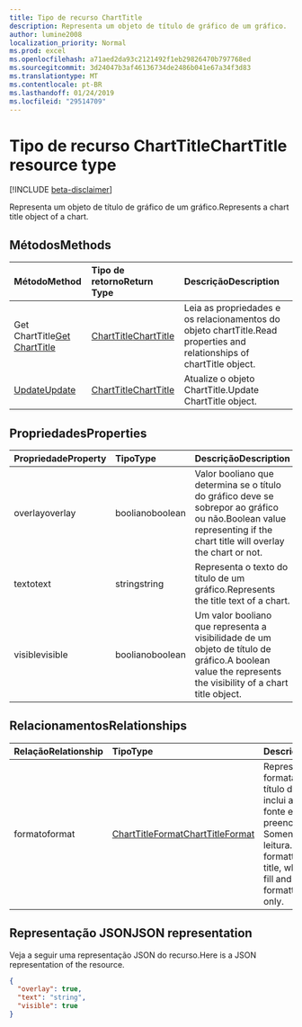 ```yaml
---
title: Tipo de recurso ChartTitle
description: Representa um objeto de título de gráfico de um gráfico.
author: lumine2008
localization_priority: Normal
ms.prod: excel
ms.openlocfilehash: a71aed2da93c2121492f1eb29826470b797768ed
ms.sourcegitcommit: 3d24047b3af46136734de2486b041e67a34f3d83
ms.translationtype: MT
ms.contentlocale: pt-BR
ms.lasthandoff: 01/24/2019
ms.locfileid: "29514709"
---
```

# <a name="charttitle-resource-type"></a><span data-ttu-id="e9eda-103">Tipo de recurso ChartTitle</span><span class="sxs-lookup"><span data-stu-id="e9eda-103">ChartTitle resource type</span></span>

[!INCLUDE [beta-disclaimer](../../includes/beta-disclaimer.md)]

<span data-ttu-id="e9eda-104">Representa um objeto de título de gráfico de um gráfico.</span><span class="sxs-lookup"><span data-stu-id="e9eda-104">Represents a chart title object of a chart.</span></span>


## <a name="methods"></a><span data-ttu-id="e9eda-105">Métodos</span><span class="sxs-lookup"><span data-stu-id="e9eda-105">Methods</span></span>

| <span data-ttu-id="e9eda-106">Método</span><span class="sxs-lookup"><span data-stu-id="e9eda-106">Method</span></span>           | <span data-ttu-id="e9eda-107">Tipo de retorno</span><span class="sxs-lookup"><span data-stu-id="e9eda-107">Return Type</span></span>    |<span data-ttu-id="e9eda-108">Descrição</span><span class="sxs-lookup"><span data-stu-id="e9eda-108">Description</span></span>|
|:---------------|:--------|:----------|
|<span data-ttu-id="e9eda-109">Get ChartTitle</span><span class="sxs-lookup"><span data-stu-id="e9eda-109">[Get ChartTitle](../api/charttitle-get.md)</span></span> | [<span data-ttu-id="e9eda-110">ChartTitle</span><span class="sxs-lookup"><span data-stu-id="e9eda-110">ChartTitle</span></span>](charttitle.md) |<span data-ttu-id="e9eda-111">Leia as propriedades e os relacionamentos do objeto chartTitle.</span><span class="sxs-lookup"><span data-stu-id="e9eda-111">Read properties and relationships of chartTitle object.</span></span>|
|[<span data-ttu-id="e9eda-112">Update</span><span class="sxs-lookup"><span data-stu-id="e9eda-112">Update</span></span>](../api/charttitle-update.md) | [<span data-ttu-id="e9eda-113">ChartTitle</span><span class="sxs-lookup"><span data-stu-id="e9eda-113">ChartTitle</span></span>](charttitle.md)    |<span data-ttu-id="e9eda-114">Atualize o objeto ChartTitle.</span><span class="sxs-lookup"><span data-stu-id="e9eda-114">Update ChartTitle object.</span></span> |

## <a name="properties"></a><span data-ttu-id="e9eda-115">Propriedades</span><span class="sxs-lookup"><span data-stu-id="e9eda-115">Properties</span></span>
| <span data-ttu-id="e9eda-116">Propriedade</span><span class="sxs-lookup"><span data-stu-id="e9eda-116">Property</span></span>     | <span data-ttu-id="e9eda-117">Tipo</span><span class="sxs-lookup"><span data-stu-id="e9eda-117">Type</span></span>   |<span data-ttu-id="e9eda-118">Descrição</span><span class="sxs-lookup"><span data-stu-id="e9eda-118">Description</span></span>|
|:---------------|:--------|:----------|
|<span data-ttu-id="e9eda-119">overlay</span><span class="sxs-lookup"><span data-stu-id="e9eda-119">overlay</span></span>|<span data-ttu-id="e9eda-120">booliano</span><span class="sxs-lookup"><span data-stu-id="e9eda-120">boolean</span></span>|<span data-ttu-id="e9eda-121">Valor booliano que determina se o título do gráfico deve se sobrepor ao gráfico ou não.</span><span class="sxs-lookup"><span data-stu-id="e9eda-121">Boolean value representing if the chart title will overlay the chart or not.</span></span>|
|<span data-ttu-id="e9eda-122">texto</span><span class="sxs-lookup"><span data-stu-id="e9eda-122">text</span></span>|<span data-ttu-id="e9eda-123">string</span><span class="sxs-lookup"><span data-stu-id="e9eda-123">string</span></span>|<span data-ttu-id="e9eda-124">Representa o texto do título de um gráfico.</span><span class="sxs-lookup"><span data-stu-id="e9eda-124">Represents the title text of a chart.</span></span>|
|<span data-ttu-id="e9eda-125">visible</span><span class="sxs-lookup"><span data-stu-id="e9eda-125">visible</span></span>|<span data-ttu-id="e9eda-126">booliano</span><span class="sxs-lookup"><span data-stu-id="e9eda-126">boolean</span></span>|<span data-ttu-id="e9eda-127">Um valor booliano que representa a visibilidade de um objeto de título de gráfico.</span><span class="sxs-lookup"><span data-stu-id="e9eda-127">A boolean value the represents the visibility of a chart title object.</span></span>|

## <a name="relationships"></a><span data-ttu-id="e9eda-128">Relacionamentos</span><span class="sxs-lookup"><span data-stu-id="e9eda-128">Relationships</span></span>
| <span data-ttu-id="e9eda-129">Relação</span><span class="sxs-lookup"><span data-stu-id="e9eda-129">Relationship</span></span> | <span data-ttu-id="e9eda-130">Tipo</span><span class="sxs-lookup"><span data-stu-id="e9eda-130">Type</span></span>   |<span data-ttu-id="e9eda-131">Descrição</span><span class="sxs-lookup"><span data-stu-id="e9eda-131">Description</span></span>|
|:---------------|:--------|:----------|
|<span data-ttu-id="e9eda-132">formato</span><span class="sxs-lookup"><span data-stu-id="e9eda-132">format</span></span>|[<span data-ttu-id="e9eda-133">ChartTitleFormat</span><span class="sxs-lookup"><span data-stu-id="e9eda-133">ChartTitleFormat</span></span>](charttitleformat.md)|<span data-ttu-id="e9eda-p101">Representa a formatação de um título do gráfico, que inclui a formatação de fonte e de preenchimento. Somente leitura.</span><span class="sxs-lookup"><span data-stu-id="e9eda-p101">Represents the formatting of a chart title, which includes fill and font formatting. Read-only.</span></span>|

## <a name="json-representation"></a><span data-ttu-id="e9eda-136">Representação JSON</span><span class="sxs-lookup"><span data-stu-id="e9eda-136">JSON representation</span></span>

<span data-ttu-id="e9eda-137">Veja a seguir uma representação JSON do recurso.</span><span class="sxs-lookup"><span data-stu-id="e9eda-137">Here is a JSON representation of the resource.</span></span>

<!-- {
  "blockType": "resource",
  "optionalProperties": [

  ],
  "@odata.type": "microsoft.graph.chartTitle"
}-->

```json
{
  "overlay": true,
  "text": "string",
  "visible": true
}

```

<!-- uuid: 8fcb5dbc-d5aa-4681-8e31-b001d5168d79
2015-10-25 14:57:30 UTC -->
<!--
{
  "type": "#page.annotation",
  "description": "ChartTitle resource",
  "keywords": "",
  "section": "documentation",
  "tocPath": "",
  "suppressions": [
    "Error: /api-reference/beta/resources/charttitle.md:\r\n      Exception processing links.\r\n    System.ArgumentException: Link Definition was null. Link text: !INCLUDE [beta-disclaimer](../../includes/beta-disclaimer.md)\r\n      at ApiDoctor.Validation.DocFile.get_LinkDestinations()\r\n      at ApiDoctor.Validation.DocSet.ValidateLinks(Boolean includeWarnings, String[] relativePathForFiles, IssueLogger issues, Boolean requireFilenameCaseMatch, Boolean printOrphanedFiles)"
  ]
}
-->
